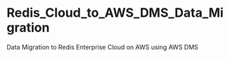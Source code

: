 # Redis_Cloud_to_AWS_DMS_Data_Migration
Data Migration to Redis Enterprise Cloud on AWS using AWS DMS
